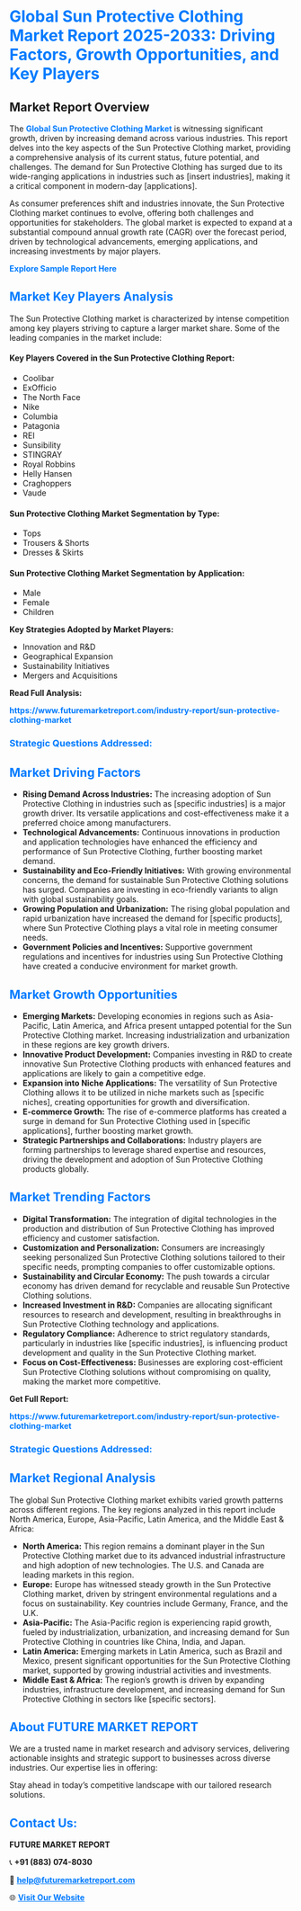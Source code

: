 <h1 style="color: #007BFF;">Global Sun Protective Clothing Market Report 2025-2033: Driving Factors, Growth Opportunities, and Key Players</h1>

<section id="overview">
<h2>Market Report Overview</h2>
<p>The <a href="https://www.futuremarketreport.com/industry-report/sun-protective-clothing-market" style="color: #007BFF; text-decoration: none;"><strong>Global Sun Protective Clothing Market</strong></a> is witnessing significant growth, driven by increasing demand across various industries. This report delves into the key aspects of the Sun Protective Clothing market, providing a comprehensive analysis of its current status, future potential, and challenges. The demand for Sun Protective Clothing has surged due to its wide-ranging applications in industries such as [insert industries], making it a critical component in modern-day [applications].</p>
<p>As consumer preferences shift and industries innovate, the Sun Protective Clothing market continues to evolve, offering both challenges and opportunities for stakeholders. The global market is expected to expand at a substantial compound annual growth rate (CAGR) over the forecast period, driven by technological advancements, emerging applications, and increasing investments by major players.</p>
</section>

<section id="overview">
<p><a href="https://www.futuremarketreport.com/request-sample/reportId=56334" style="color: #007BFF; text-decoration: none;"><strong>Explore Sample Report Here</strong></a></p>
</section>

<section id="key-players">
<h2 style="color: #007BFF;">Market Key Players Analysis</h2>
<p>The Sun Protective Clothing market is characterized by intense competition among key players striving to capture a larger market share. Some of the leading companies in the market include:</p>
<h4>Key Players Covered in the Sun Protective Clothing Report:</h4>
<ul><li>Coolibar</li><li>ExOfficio</li><li>The North Face</li><li>Nike</li><li>Columbia</li><li>Patagonia</li><li>REI</li><li>Sunsibility</li><li>STINGRAY</li><li>Royal Robbins</li><li>Helly Hansen</li><li>Craghoppers</li><li>Vaude</li></ul>
<h4>Sun Protective Clothing Market Segmentation by Type:</h4>
<ul><li>Tops</li><li>Trousers &amp; Shorts</li><li>Dresses &amp; Skirts</li></ul>

<h4>Sun Protective Clothing Market Segmentation by Application:</h4>
<ul><li>Male</li><li>Female</li><li>Children</li></ul>
<p><strong>Key Strategies Adopted by Market Players:</strong></p>
<ul>
<li>Innovation and R&D</li>
<li>Geographical Expansion</li>
<li>Sustainability Initiatives</li>
<li>Mergers and Acquisitions</li>
</ul>
</section>

<section>
<p><strong>Read Full Analysis: </strong></p><a href="https://www.futuremarketreport.com/industry-report/sun-protective-clothing-market" style="color: #007BFF; text-decoration: none;"><strong>https://www.futuremarketreport.com/industry-report/sun-protective-clothing-market</strong></a>
<h3 style="color: #007BFF;">Strategic Questions Addressed:</h3>
</section>

<section id="driving-factors">
<h2 style="color: #007BFF;">Market Driving Factors</h2>
<ul>
<li><strong>Rising Demand Across Industries:</strong> The increasing adoption of Sun Protective Clothing in industries such as [specific industries] is a major growth driver. Its versatile applications and cost-effectiveness make it a preferred choice among manufacturers.</li>
<li><strong>Technological Advancements:</strong> Continuous innovations in production and application technologies have enhanced the efficiency and performance of Sun Protective Clothing, further boosting market demand.</li>
<li><strong>Sustainability and Eco-Friendly Initiatives:</strong> With growing environmental concerns, the demand for sustainable Sun Protective Clothing solutions has surged. Companies are investing in eco-friendly variants to align with global sustainability goals.</li>
<li><strong>Growing Population and Urbanization:</strong> The rising global population and rapid urbanization have increased the demand for [specific products], where Sun Protective Clothing plays a vital role in meeting consumer needs.</li>
<li><strong>Government Policies and Incentives:</strong> Supportive government regulations and incentives for industries using Sun Protective Clothing have created a conducive environment for market growth.</li>
</ul>
</section>

<section id="growth-opportunities">
<h2 style="color: #007BFF;">Market Growth Opportunities</h2>
<ul>
<li><strong>Emerging Markets:</strong> Developing economies in regions such as Asia-Pacific, Latin America, and Africa present untapped potential for the Sun Protective Clothing market. Increasing industrialization and urbanization in these regions are key growth drivers.</li>
<li><strong>Innovative Product Development:</strong> Companies investing in R&D to create innovative Sun Protective Clothing products with enhanced features and applications are likely to gain a competitive edge.</li>
<li><strong>Expansion into Niche Applications:</strong> The versatility of Sun Protective Clothing allows it to be utilized in niche markets such as [specific niches], creating opportunities for growth and diversification.</li>
<li><strong>E-commerce Growth:</strong> The rise of e-commerce platforms has created a surge in demand for Sun Protective Clothing used in [specific applications], further boosting market growth.</li>
<li><strong>Strategic Partnerships and Collaborations:</strong> Industry players are forming partnerships to leverage shared expertise and resources, driving the development and adoption of Sun Protective Clothing products globally.</li>
</ul>
</section>

<section id="trending-factors">
<h2 style="color: #007BFF;">Market Trending Factors</h2>
<ul>
<li><strong>Digital Transformation:</strong> The integration of digital technologies in the production and distribution of Sun Protective Clothing has improved efficiency and customer satisfaction.</li>
<li><strong>Customization and Personalization:</strong> Consumers are increasingly seeking personalized Sun Protective Clothing solutions tailored to their specific needs, prompting companies to offer customizable options.</li>
<li><strong>Sustainability and Circular Economy:</strong> The push towards a circular economy has driven demand for recyclable and reusable Sun Protective Clothing solutions.</li>
<li><strong>Increased Investment in R&D:</strong> Companies are allocating significant resources to research and development, resulting in breakthroughs in Sun Protective Clothing technology and applications.</li>
<li><strong>Regulatory Compliance:</strong> Adherence to strict regulatory standards, particularly in industries like [specific industries], is influencing product development and quality in the Sun Protective Clothing market.</li>
<li><strong>Focus on Cost-Effectiveness:</strong> Businesses are exploring cost-efficient Sun Protective Clothing solutions without compromising on quality, making the market more competitive.</li>
</ul>
</section>

<section>
<p><strong>Get Full Report: </strong></p><a href="https://www.futuremarketreport.com/industry-report/sun-protective-clothing-market" style="color: #007BFF; text-decoration: none;"><strong>https://www.futuremarketreport.com/industry-report/sun-protective-clothing-market</strong></a>
<h3 style="color: #007BFF;">Strategic Questions Addressed:</h3>
</section>


<section id="regional-analysis">
<h2 style="color: #007BFF;">Market Regional Analysis</h2>
<p>The global Sun Protective Clothing market exhibits varied growth patterns across different regions. The key regions analyzed in this report include North America, Europe, Asia-Pacific, Latin America, and the Middle East & Africa:</p>
<ul>
<li><strong>North America:</strong> This region remains a dominant player in the Sun Protective Clothing market due to its advanced industrial infrastructure and high adoption of new technologies. The U.S. and Canada are leading markets in this region.</li>
<li><strong>Europe:</strong> Europe has witnessed steady growth in the Sun Protective Clothing market, driven by stringent environmental regulations and a focus on sustainability. Key countries include Germany, France, and the U.K.</li>
<li><strong>Asia-Pacific:</strong> The Asia-Pacific region is experiencing rapid growth, fueled by industrialization, urbanization, and increasing demand for Sun Protective Clothing in countries like China, India, and Japan.</li>
<li><strong>Latin America:</strong> Emerging markets in Latin America, such as Brazil and Mexico, present significant opportunities for the Sun Protective Clothing market, supported by growing industrial activities and investments.</li>
<li><strong>Middle East & Africa:</strong> The region’s growth is driven by expanding industries, infrastructure development, and increasing demand for Sun Protective Clothing in sectors like [specific sectors].</li>
</ul>
</section>

<footer>
<h2 style="color: #007BFF;">About FUTURE MARKET REPORT</h2>
<p>We are a trusted name in market research and advisory services, delivering actionable insights and strategic support to businesses across diverse industries. Our expertise lies in offering:</p>

<p>Stay ahead in today’s competitive landscape with our tailored research solutions.</p>

<h2 style="color: #007BFF;">Contact Us:</h2>
<p><strong>FUTURE MARKET REPORT</strong></p>
<p>📞 <strong>+91 (883) 074-8030</strong></p>
<p>📧 <strong><a href="mailto:help@futuremarketreport.com" style="color: #007BFF;">help@futuremarketreport.com</a></strong></p>
<p>🌐 <strong><a href="https://www.futuremarketreport.com/" style="color: #007BFF;">Visit Our Website</a></strong></p>
</footer>